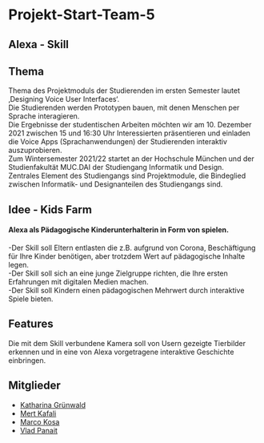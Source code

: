 # Projekt-Start-Team-5

## Alexa - Skill

## Thema 

Thema des Projektmoduls der Studierenden im ersten Semester lautet ‚Designing Voice User Interfaces‘.  
Die Studierenden werden Prototypen bauen, mit denen Menschen per Sprache interagieren.    
Die Ergebnisse der studentischen Arbeiten möchten wir am 10. Dezember 2021 zwischen 15 und 16:30 Uhr Interessierten präsentieren und einladen die Voice Apps (Sprachanwendungen) der Studierenden interaktiv auszuprobieren.  
Zum Wintersemester 2021/22 startet an der Hochschule München und der Studienfakultät MUC.DAI der Studiengang Informatik und Design.  
Zentrales Element des Studiengangs sind Projektmodule, die Bindeglied zwischen Informatik- und Designanteilen des Studiengangs sind.  

## Idee - Kids Farm

#### Alexa als Pädagogische Kinderunterhalterin in Form von spielen.  
   -Der Skill soll Eltern entlasten die z.B. aufgrund von Corona, Beschäftigung für Ihre Kinder benötigen, aber trotzdem Wert auf pädagogische Inhalte legen.   
   -Der Skill soll sich an eine junge Zielgruppe richten, die Ihre ersten Erfahrungen mit digitalen Medien machen.  
   -Der Skill soll Kindern einen pädagogischen Mehrwert durch interaktive Spiele bieten.  


## Features

Die mit dem Skill verbundene Kamera soll von Usern gezeigte Tierbilder erkennen und in eine von Alexa vorgetragene interaktive Geschichte einbringen.



## Mitglieder

- [Katharina Grünwald](https://github.com/kgruenwa)
- [Mert Kafali](https://github.com/mrtkfl)
- [Marco Kosa](https://github.com/Gipliz)
- [Vlad Panait](https://github.com/VladP27)

